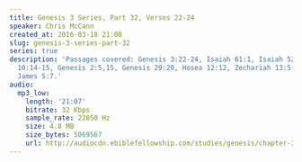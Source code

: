 ```yaml
---
title: Genesis 3 Series, Part 32, Verses 22-24
speaker: Chris McCann
created_at: 2016-03-18 21:00
slug: genesis-3-series-part-32
series: true
description: 'Passages covered: Genesis 3:22-24, Isaiah 61:1, Isaiah 52:7, Romans
  10:14-15, Genesis 2:5,15, Genesis 29:20, Hosea 12:12, Zechariah 13:5-6, John 15:1,
  James 5:7.'
audio:
  mp3_low:
    length: '21:07'
    bitrate: 32 Kbps
    sample_rate: 22050 Hz
    size: 4.8 MB
    size_bytes: 5069567
    url: http://audiocdn.ebiblefellowship.com/studies/genesis/chapter-3/2016.03.18_McCann_-_Genesis_3_Series_Part_32.mp3
---
```

